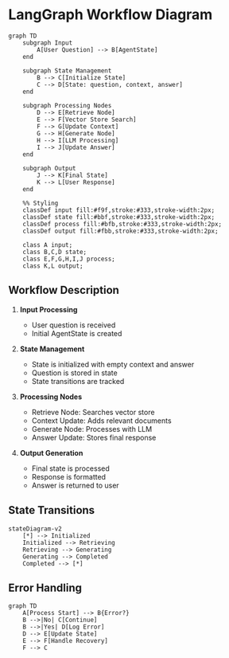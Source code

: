 # LangGraph Workflow Diagram

```mermaid
graph TD
    subgraph Input
        A[User Question] --> B[AgentState]
    end

    subgraph State Management
        B --> C[Initialize State]
        C --> D[State: question, context, answer]
    end

    subgraph Processing Nodes
        D --> E[Retrieve Node]
        E --> F[Vector Store Search]
        F --> G[Update Context]
        G --> H[Generate Node]
        H --> I[LLM Processing]
        I --> J[Update Answer]
    end

    subgraph Output
        J --> K[Final State]
        K --> L[User Response]
    end

    %% Styling
    classDef input fill:#f9f,stroke:#333,stroke-width:2px;
    classDef state fill:#bbf,stroke:#333,stroke-width:2px;
    classDef process fill:#bfb,stroke:#333,stroke-width:2px;
    classDef output fill:#fbb,stroke:#333,stroke-width:2px;

    class A input;
    class B,C,D state;
    class E,F,G,H,I,J process;
    class K,L output;
```

## Workflow Description

1. **Input Processing**
   - User question is received
   - Initial AgentState is created

2. **State Management**
   - State is initialized with empty context and answer
   - Question is stored in state
   - State transitions are tracked

3. **Processing Nodes**
   - Retrieve Node: Searches vector store
   - Context Update: Adds relevant documents
   - Generate Node: Processes with LLM
   - Answer Update: Stores final response

4. **Output Generation**
   - Final state is processed
   - Response is formatted
   - Answer is returned to user

## State Transitions

```mermaid
stateDiagram-v2
    [*] --> Initialized
    Initialized --> Retrieving
    Retrieving --> Generating
    Generating --> Completed
    Completed --> [*]
```

## Error Handling

```mermaid
graph TD
    A[Process Start] --> B{Error?}
    B -->|No| C[Continue]
    B -->|Yes| D[Log Error]
    D --> E[Update State]
    E --> F[Handle Recovery]
    F --> C
``` 